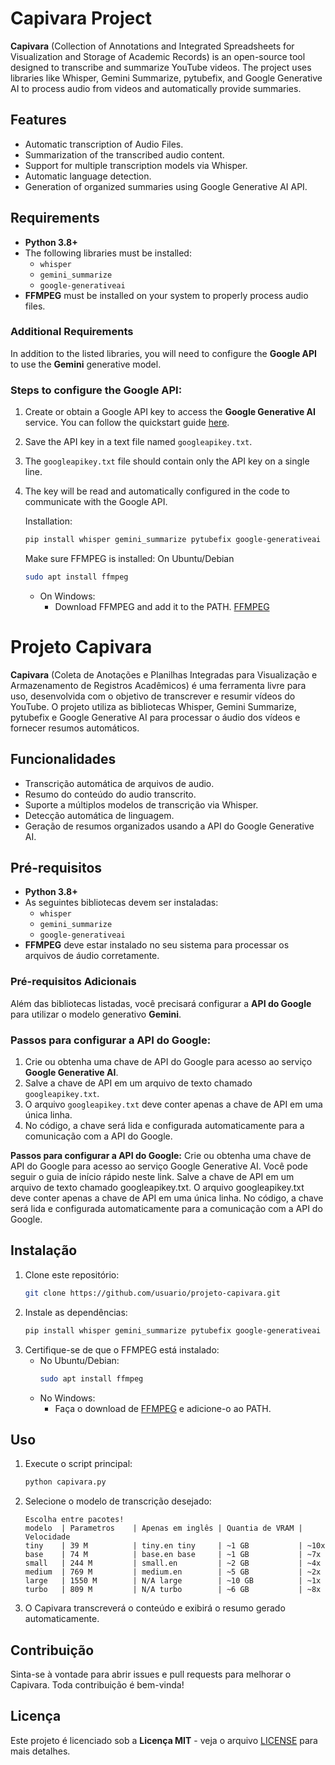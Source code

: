 # Capivara Project

**Capivara** (Collection of Annotations and Integrated Spreadsheets for Visualization and Storage of Academic Records) is an open-source tool designed to transcribe and summarize YouTube videos. The project uses libraries like Whisper, Gemini Summarize, pytubefix, and Google Generative AI to process audio from videos and automatically provide summaries.

## Features

- Automatic transcription of Audio Files.
- Summarization of the transcribed audio content.
- Support for multiple transcription models via Whisper.
- Automatic language detection.
- Generation of organized summaries using Google Generative AI API.

## Requirements

- **Python 3.8+**
- The following libraries must be installed:
  - `whisper`
  - `gemini_summarize`
  - `google-generativeai`
- **FFMPEG** must be installed on your system to properly process audio files.

### Additional Requirements

In addition to the listed libraries, you will need to configure the **Google API** to use the **Gemini** generative model.

### Steps to configure the Google API:

1. Create or obtain a Google API key to access the **Google Generative AI** service. You can follow the quickstart guide [here](https://ai.google.dev/gemini-api/docs/quickstart?lang=python).
2. Save the API key in a text file named `googleapikey.txt`.
3. The `googleapikey.txt` file should contain only the API key on a single line.
4. The key will be read and automatically configured in the code to communicate with the Google API.

   Installation:
    ```bash
    pip install whisper gemini_summarize pytubefix google-generativeai
    ```
   Make sure FFMPEG is installed:
      On Ubuntu/Debian
      ```bash
      sudo apt install ffmpeg
      ```
    - On Windows:
      - Download FFMPEG and add it to the PATH. [FFMPEG](https://ffmpeg.org/download.html)


# Projeto Capivara

**Capivara** (Coleta de Anotações e Planilhas Integradas para Visualização e Armazenamento de Registros Acadêmicos) é uma ferramenta livre para uso, desenvolvida com o objetivo de transcrever e resumir vídeos do YouTube. O projeto utiliza as bibliotecas Whisper, Gemini Summarize, pytubefix e Google Generative AI para processar o áudio dos vídeos e fornecer resumos automáticos.

## Funcionalidades

- Transcrição automática de arquivos de audio.
- Resumo do conteúdo do audio transcrito.
- Suporte a múltiplos modelos de transcrição via Whisper.
- Detecção automática de linguagem.
- Geração de resumos organizados usando a API do Google Generative AI.

## Pré-requisitos

- **Python 3.8+**
- As seguintes bibliotecas devem ser instaladas:
  - `whisper`
  - `gemini_summarize`
  - `google-generativeai`
- **FFMPEG** deve estar instalado no seu sistema para processar os arquivos de áudio corretamente.

### Pré-requisitos Adicionais

Além das bibliotecas listadas, você precisará configurar a **API do Google** para utilizar o modelo generativo **Gemini**.

### Passos para configurar a API do Google:

1. Crie ou obtenha uma chave de API do Google para acesso ao serviço **Google Generative AI**.
2. Salve a chave de API em um arquivo de texto chamado `googleapikey.txt`.
3. O arquivo `googleapikey.txt` deve conter apenas a chave de API em uma única linha.
4. No código, a chave será lida e configurada automaticamente para a comunicação com a API do Google.

**Passos para configurar a API do Google:**
Crie ou obtenha uma chave de API do Google para acesso ao serviço Google Generative AI. Você pode seguir o guia de início rápido neste link.
Salve a chave de API em um arquivo de texto chamado googleapikey.txt.
O arquivo googleapikey.txt deve conter apenas a chave de API em uma única linha.
No código, a chave será lida e configurada automaticamente para a comunicação com a API do Google.


## Instalação

1. Clone este repositório:
    ```bash
    git clone https://github.com/usuario/projeto-capivara.git
    ```
2. Instale as dependências:
    ```bash
    pip install whisper gemini_summarize pytubefix google-generativeai
    ```
3. Certifique-se de que o FFMPEG está instalado:
    - No Ubuntu/Debian:
      ```bash
      sudo apt install ffmpeg
      ```
    - No Windows:
      - Faça o download de [FFMPEG](https://ffmpeg.org/download.html) e adicione-o ao PATH.

## Uso

1. Execute o script principal:
    ```bash
    python capivara.py
    ```

2. Selecione o modelo de transcrição desejado:
    ```
    Escolha entre pacotes!
    modelo  | Parametros    | Apenas em inglês | Quantia de VRAM | Velocidade
    tiny    | 39 M          | tiny.en tiny     | ~1 GB           | ~10x
    base    | 74 M          | base.en base     | ~1 GB           | ~7x
    small   | 244 M         | small.en         | ~2 GB           | ~4x
    medium  | 769 M         | medium.en        | ~5 GB           | ~2x
    large   | 1550 M        | N/A large        | ~10 GB          | ~1x
    turbo   | 809 M         | N/A turbo        | ~6 GB           | ~8x
    ```

3. O Capivara transcreverá o conteúdo e exibirá o resumo gerado automaticamente.

## Contribuição

Sinta-se à vontade para abrir issues e pull requests para melhorar o Capivara. Toda contribuição é bem-vinda!

## Licença

Este projeto é licenciado sob a **Licença MIT** - veja o arquivo [LICENSE](LICENSE) para mais detalhes.
